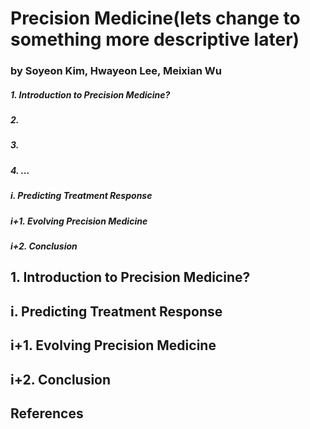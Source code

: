
# Precision Medicine(lets change to something more descriptive later)
### by Soyeon Kim, Hwayeon Lee, Meixian Wu

##### 1. Introduction to Precision Medicine?
##### 2. 
##### 3. 
##### 4. ...
##### i. Predicting Treatment Response
##### i+1. Evolving Precision Medicine
##### i+2. Conclusion

## 1. Introduction to Precision Medicine?


## i. Predicting Treatment Response

## i+1. Evolving Precision Medicine

## i+2. Conclusion

## References
